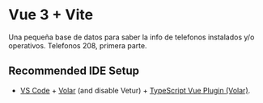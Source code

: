 # Vue 3 + Vite

Una pequeña base de datos para saber la info de telefonos instalados y/o operativos.
Telefonos 208, primera parte.

## Recommended IDE Setup

- [VS Code](https://code.visualstudio.com/) + [Volar](https://marketplace.visualstudio.com/items?itemName=Vue.volar) (and disable Vetur) + [TypeScript Vue Plugin (Volar)](https://marketplace.visualstudio.com/items?itemName=Vue.vscode-typescript-vue-plugin).
